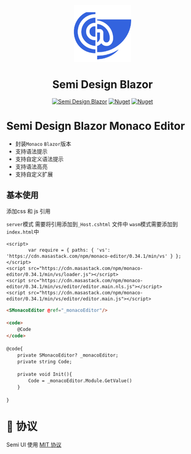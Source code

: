 <p align="center">
  <a href="http://semi-design-blazor.cn/" target="_blank">
    <img alt="Semi Design Blazor" width="150" src="./logo.png">
  </a>
</p>

<h1 align="center">Semi Design Blazor</h1>

<div align="center">

[![Semi Design Blazor](https://img.shields.io/badge/license-MIT-informational)](https://github.com/semi-design-blazor/Semi.Design.Blazor.Monaco.Editor/blob/develop/LICENSE)
[![Nuget](https://img.shields.io/nuget/v/Semi.Design.Blazor.Monaco.Editor)](https://www.nuget.org/packages/Semi.Design.Blazor.Monaco.Editor)
[![Nuget](https://img.shields.io/nuget/dt/Semi.Design.Blazor.Monaco.Editor)](https://www.nuget.org/packages/Semi.Design.Blazor.Monaco.Editor)

</div>



# Semi Design Blazor Monaco Editor 
  * 封装`Monaco` `Blazor`版本
  * 支持语法提示 
  * 支持自定义语法提示
  * 支持语法高亮
  * 支持自定义扩展


## 基本使用

添加css 和 js 引用

`server`模式 需要将引用添加到`_Host.cshtml` 文件中 `wasm`模式需要添加到`index.html`中
```
<script>
        var require = { paths: { 'vs': 'https://cdn.masastack.com/npm/monaco-editor/0.34.1/min/vs' } };
</script>
<script src="https://cdn.masastack.com/npm/monaco-editor/0.34.1/min/vs/loader.js"></script>
<script src="https://cdn.masastack.com/npm/monaco-editor/0.34.1/min/vs/editor/editor.main.nls.js"></script>
<script src="https://cdn.masastack.com/npm/monaco-editor/0.34.1/min/vs/editor/editor.main.js"></script>
```

```html
<SMonacoEditor @ref="_monacoEditor"/>

<code>
    @Code
</code>

@code{
    private SMonacoEditor? _monacoEditor;
    private string Code;

    private void Init(){
        Code = _monacoEditor.Module.GetValue()
    }

}
```

# 🎈 协议

Semi UI 使用 [MIT 协议](LICENSE)
